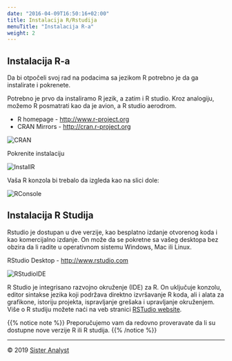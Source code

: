 ```yaml
---
date: "2016-04-09T16:50:16+02:00"
title: Instalacija R/Rstudija
menuTitle: "Instalacija R-a"
weight: 2
---
```


## Instalacija R-a

Da bi otpočeli svoj rad na podacima sa jezikom R potrebno je da ga instalirate i pokrenete.

Potrebno je prvo da instaliramo R jezik, a zatim i R studio. Kroz analogiju, možemo R posmatrati kao da je avion, a R studio aerodrom.

* R homepage - <http://www.r-project.org>
* CRAN Mirrors - <http://cran.r-project.org>

![CRAN](/module1/installR/images/CRAN.png?width=40pc)

Pokrenite instalaciju

![InstallR](/module1/installR/images/InstallR.png?width=40pc)


Vaša R konzola bi trebalo da izgleda kao na slici dole:

![RConsole](/module1/installR/images/RConsole.png?width=30pc)

## Instalacija R Studija

Rstudio je dostupan u dve verzije, kao besplatno izdanje otvorenog koda i kao komercijalno izdanje. On može da se pokretne sa vašeg desktopa bez obzira da li radite u operativnom sistemu Windows, Mac ili Linux.

RStudio Desktop - <http://www.rstudio.com>

![RStudioIDE](/module1/installR/images/RStudioIDE.png?width=50pc)

R Studio je integrisano razvojno okruženje (IDE) za R. On uključuje konzolu, editor sintakse jezika koji podržava direktno izvršavanje R koda, ali i alata za grafikone, istoriju projekta, ispravljanje grešaka i upravljanje okruženjem. Više o R studiju možete naći na veb stranici [RSTudio website](https://www.rstudio.com/products/rstudio/features/).

{{% notice note %}}
Preporučujemo vam da redovno proveravate da li su dostupne nove verzije R ili R studija.
{{% /notice %}}

-----------------------------
© 2019 [Sister Analyst](https://sisteranalyst.org)
